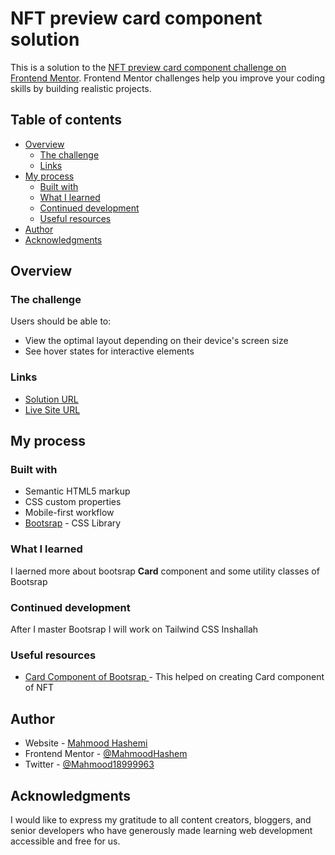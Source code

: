 # NFT preview card component solution

This is a solution to the [NFT preview card component challenge on Frontend Mentor](https://www.frontendmentor.io/challenges/nft-preview-card-component-SbdUL_w0U). Frontend Mentor challenges help you improve your coding skills by building realistic projects.

## Table of contents

- [Overview](#overview)
  - [The challenge](#the-challenge)
  - [Links](#links)
- [My process](#my-process)
  - [Built with](#built-with)
  - [What I learned](#what-i-learned)
  - [Continued development](#continued-development)
  - [Useful resources](#useful-resources)
- [Author](#author)
- [Acknowledgments](#acknowledgments)

## Overview

### The challenge

Users should be able to:

- View the optimal layout depending on their device's screen size
- See hover states for interactive elements

### Links

- [Solution URL](https://github.com/MahmoodHashem/Mentor-Challanges/tree/main/nft-preveiw)
- [Live Site URL](https://mahmoodhashem.github.io/Mentor-Challanges/nft-preveiw/index.html)

## My process

### Built with

- Semantic HTML5 markup
- CSS custom properties
- Mobile-first workflow
- [Bootsrap](https://getbootstrap.com/) - CSS Library

### What I learned

I laerned more about bootsrap **Card** component and some utility classes of Bootsrap

### Continued development

After I master Bootsrap I will work on Tailwind CSS Inshallah

### Useful resources

- [Card Component of Bootsrap ](https://getbootstrap.com/docs/5.3/components/card/) - This helped on creating Card component of NFT

## Author

- Website - [Mahmood Hashemi](https://t.me/shahmahmood)
- Frontend Mentor - [@MahmoodHashem](https://www.frontendmentor.io/profile/MahmoodHasheme/yourusername)
- Twitter - [@Mahmood18999963](https://twitter.com/Mahmood18999963)

## Acknowledgments

I would like to express my gratitude to all content creators, bloggers, and senior developers who have generously made learning web development accessible and free for us.
